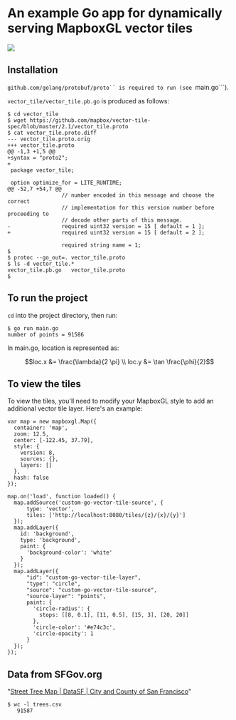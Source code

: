 # An example Go app for dynamically serving MapboxGL vector tiles

![](https://cloud.githubusercontent.com/assets/583385/16578797/4cbf4d8a-4251-11e6-9f4c-75820d220405.png)


## Installation

```github.com/golang/protobuf/proto`` is required to run (see ```main.go```).

```vector_tile/vector_tile.pb.go``` is produced as follows:

```console
$ cd vector_tile
$ wget https://github.com/mapbox/vector-tile-spec/blob/master/2.1/vector_tile.proto
$ cat vector_tile.proto.diff
--- vector_tile.proto.orig
+++ vector_tile.proto
@@ -1,3 +1,5 @@
+syntax = "proto2";
+
 package vector_tile;
 
 option optimize_for = LITE_RUNTIME;
@@ -52,7 +54,7 @@
                 // number encoded in this message and choose the correct
                 // implementation for this version number before proceeding to
                 // decode other parts of this message.
-                required uint32 version = 15 [ default = 1 ];
+                required uint32 version = 15 [ default = 2 ];
 
                 required string name = 1;
$
$ protoc --go_out=. vector_tile.proto
$ ls -d vector_tile.*
vector_tile.pb.go	vector_tile.proto
$
```

## To run the project

`cd` into the project directory, then run:

```console
$ go run main.go
number of points = 91586
```

In main.go, location is represented as:

```math
loc.x &= \frac{\lambda}{2 \pi} \\
loc.y &= \tan \frac{\phi}{2}
```



## To view the tiles

To view the tiles, you'll need to modify your MapboxGL style to add an additional vector tile layer. Here's an example:

```
var map = new mapboxgl.Map({
  container: 'map',
  zoom: 12.5,
  center: [-122.45, 37.79],
  style: {
    version: 8,
    sources: {},
    layers: []
  },
  hash: false
});

map.on('load', function loaded() {
  map.addSource('custom-go-vector-tile-source', {
      type: 'vector',
      tiles: ['http://localhost:8080/tiles/{z}/{x}/{y}']
  });
  map.addLayer({
    id: 'background',
    type: 'background',
    paint: {
      'background-color': 'white'
    }
  });
  map.addLayer({
      "id": "custom-go-vector-tile-layer",
      "type": "circle",
      "source": "custom-go-vector-tile-source",
      "source-layer": "points",
      paint: {
        'circle-radius': {
          stops: [[8, 0.1], [11, 0.5], [15, 3], [20, 20]]
        },
        'circle-color': '#e74c3c',
        'circle-opacity': 1
      }
  });
});
```

## Data from SFGov.org

"[Street Tree Map | DataSF | City and County of San Francisco](https://data.sfgov.org/City-Infrastructure/Street-Tree-Map/337t-q2b4)"

```console
$ wc -l trees.csv 
   91587
```
